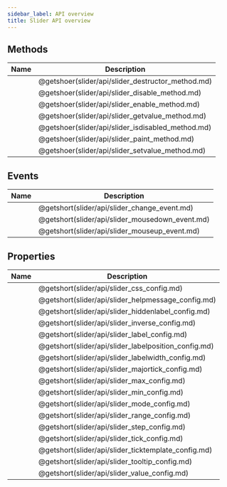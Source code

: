 ```yaml
---
sidebar_label: API overview
title: Slider API overview
---
```


## Methods

| Name                                       | Description                                       |
| ------------------------------------------ | ------------------------------------------------- |
| [](slider/api/slider_destructor_method.md) | @getshoer(slider/api/slider_destructor_method.md) |
| [](slider/api/slider_disable_method.md)    | @getshoer(slider/api/slider_disable_method.md)    |
| [](slider/api/slider_enable_method.md)     | @getshoer(slider/api/slider_enable_method.md)     |
| [](slider/api/slider_getvalue_method.md)   | @getshoer(slider/api/slider_getvalue_method.md)   |
| [](slider/api/slider_isdisabled_method.md) | @getshoer(slider/api/slider_isdisabled_method.md) |
| [](slider/api/slider_paint_method.md)      | @getshoer(slider/api/slider_paint_method.md)      |
| [](slider/api/slider_setvalue_method.md)   | @getshoer(slider/api/slider_setvalue_method.md)   |

## Events

| Name                                     | Description                                     |
| ---------------------------------------- | ----------------------------------------------- |
| [](slider/api/slider_change_event.md)    | @getshort(slider/api/slider_change_event.md)    |
| [](slider/api/slider_mousedown_event.md) | @getshort(slider/api/slider_mousedown_event.md) |
| [](slider/api/slider_mouseup_event.md)   | @getshort(slider/api/slider_mouseup_event.md)   |

## Properties

| Name                                          | Description                                          |
| --------------------------------------------- | ---------------------------------------------------- |
| [](slider/api/slider_css_config.md)           | @getshort(slider/api/slider_css_config.md)           |
| [](slider/api/slider_helpmessage_config.md)   | @getshort(slider/api/slider_helpmessage_config.md)   |
| [](slider/api/slider_hiddenlabel_config.md)   | @getshort(slider/api/slider_hiddenlabel_config.md)   |
| [](slider/api/slider_inverse_config.md)       | @getshort(slider/api/slider_inverse_config.md)       |
| [](slider/api/slider_label_config.md)         | @getshort(slider/api/slider_label_config.md)         |
| [](slider/api/slider_labelposition_config.md) | @getshort(slider/api/slider_labelposition_config.md) |
| [](slider/api/slider_labelwidth_config.md)    | @getshort(slider/api/slider_labelwidth_config.md)    |
| [](slider/api/slider_majortick_config.md)     | @getshort(slider/api/slider_majortick_config.md)     |
| [](slider/api/slider_max_config.md)           | @getshort(slider/api/slider_max_config.md)           |
| [](slider/api/slider_min_config.md)           | @getshort(slider/api/slider_min_config.md)           |
| [](slider/api/slider_mode_config.md)          | @getshort(slider/api/slider_mode_config.md)          |
| [](slider/api/slider_range_config.md)         | @getshort(slider/api/slider_range_config.md)         |
| [](slider/api/slider_step_config.md)          | @getshort(slider/api/slider_step_config.md)          |
| [](slider/api/slider_tick_config.md)          | @getshort(slider/api/slider_tick_config.md)          |
| [](slider/api/slider_ticktemplate_config.md)  | @getshort(slider/api/slider_ticktemplate_config.md)  |
| [](slider/api/slider_tooltip_config.md)       | @getshort(slider/api/slider_tooltip_config.md)       |
| [](slider/api/slider_value_config.md)         | @getshort(slider/api/slider_value_config.md)         |
